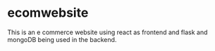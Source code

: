 # ecomwebsite

This is an e commerce website using react as frontend and flask and mongoDB being used in the backend.